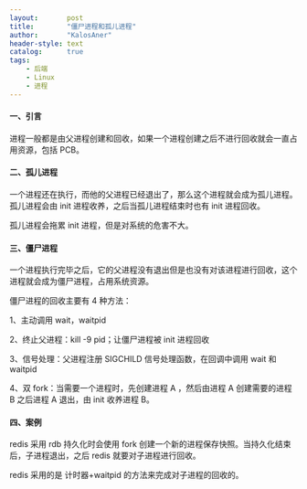 ```yaml
---
layout:       post
title:        "僵尸进程和孤儿进程"
author:       "KalosAner"
header-style: text
catalog:      true
tags:
    - 后端
    - Linux
    - 进程
---
```


#### 一、引言

进程一般都是由父进程创建和回收，如果一个进程创建之后不进行回收就会一直占用资源，包括 PCB。

#### 二、孤儿进程

一个进程还在执行，而他的父进程已经退出了，那么这个进程就会成为孤儿进程。孤儿进程会由 init 进程收养，之后当孤儿进程结束时也有 init 进程回收。

孤儿进程会拖累 init 进程，但是对系统的危害不大。

#### 三、僵尸进程

一个进程执行完毕之后，它的父进程没有退出但是也没有对该进程进行回收，这个进程就会成为僵尸进程，占用系统资源。

僵尸进程的回收主要有 4 种方法：

1、主动调用 wait，waitpid

2、终止父进程：kill -9 pid；让僵尸进程被 init 进程回收

3、信号处理：父进程注册 SIGCHILD 信号处理函数，在回调中调用 wait 和 waitpid

4、双 fork：当需要一个进程时，先创建进程 A ，然后由进程 A 创建需要的进程 B 之后进程 A 退出，由 init 收养进程 B。

#### 四、案例

redis 采用 rdb 持久化时会使用 fork 创建一个新的进程保存快照。当持久化结束后，子进程退出，之后 redis 就要对子进程进行回收。

redis 采用的是 计时器+waitpid 的方法来完成对子进程的回收的。
